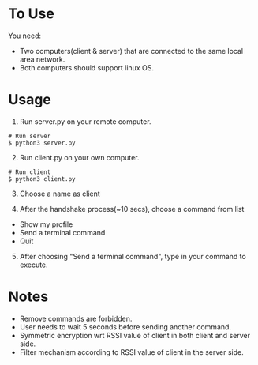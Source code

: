 
# To Use
You need:
- Two computers(client & server) that are connected to the same local area network.
- Both computers should support linux OS.

# Usage
1. Run server.py on your remote computer.
   
``` 
# Run server
$ python3 server.py
```
2. Run client.py on your own computer.
   
``` 
# Run client
$ python3 client.py
```
3. Choose a name as client

4. After the handshake process(~10 secs), choose a command from list
 - Show my profile 
 - Send a terminal command 
 - Quit
 
 5. After choosing "Send a terminal command", type in your command to execute.
 
 # Notes
 
 - Remove commands are forbidden.
 - User needs to wait 5 seconds before sending another command.
 - Symmetric encryption wrt RSSI value of client in both client and server side.
 - Filter mechanism according to RSSI value of client in the server side.
